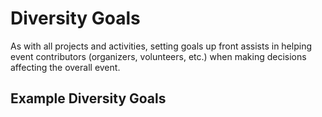 # Diversity Goals

As with all projects and activities, setting goals up front assists in helping event contributors (organizers, volunteers, etc.) when making decisions affecting the overall event.

## Example Diversity Goals
